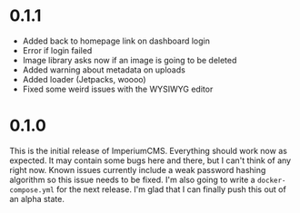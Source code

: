 # 0.1.1

- Added back to homepage link on dashboard login
- Error if login failed
- Image library asks now if an image is going to be deleted
- Added warning about metadata on uploads
- Added loader (Jetpacks, woooo)
- Fixed some weird issues with the WYSIWYG editor

# 0.1.0
This is the initial release of ImperiumCMS. Everything should work now as expected. It may contain some bugs here and there, but I can't think of any right now.
Known issues currently include a weak password hashing algorithm so this issue needs to be fixed. I'm also going to write a `docker-compose.yml` for the next release.
I'm glad that I can finally push this out of an alpha state.